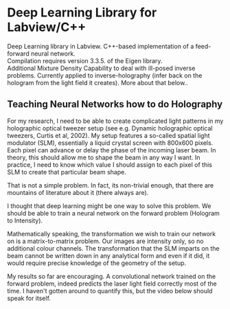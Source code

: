 
<h1> Deep Learning Library for Labview/C++</h1>

Deep Learning library in Labview. C++-based implementation of a feed-forward neural network.  
Compilation requires version 3.3.5. of the Eigen library.  
Additional Mixture Density Capability to deal with ill-posed inverse problems. 
Currently applied to inverse-holography (infer back on the hologram from the light field it creates).
More about that below..

<h2> Teaching Neural Networks how to do Holography</h2>

For my research, I need to be able to create complicated light patterns in my holographic optical tweezer setup (see e.g. Dynamic holographic optical tweezers, Curtis et al, 2002).
My setup features a so-called spatial light modulator (SLM), essentially a liquid crystal screen with 800x600 pixels. Each pixel can advance or delay the phase of the incoming laser beam.
In theory, this should allow me to shape the beam in any way I want. In practice, I need to know which value I should assign to each pixel of this SLM to create that particular beam shape.

That is not a simple problem. In fact, its non-trivial enough, that there are mountains of literature about it (there always are).
 
I thought that deep learning might be one way to solve this problem. We should be able to train a neural network on the forward problem (Hologram to Intensity).

Mathematically speaking, the transformation we wish to train our network on is a matrix-to-matrix problem. Our images are intensity only, so no additional colour channels.
The transformation that the SLM imparts on the beam cannot be written down in any analytical form and even if it did, it would require precise knowledge of the geometry of the setup. 

My results so far are encouraging. A convolutional network trained on the forward problem, indeed predicts the laser light field correctly most of the time.
I haven't gotten around to quantify this, but the video below should speak for itself.



